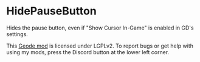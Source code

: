 # HidePauseButton

Hides the pause button, even if "Show Cursor In-Game" is enabled in GD's settings.

This [Geode mod](https://geode-sdk.org) is licensed under LGPLv2. To report bugs or get help with using my mods, press the Discord button at the lower left corner.